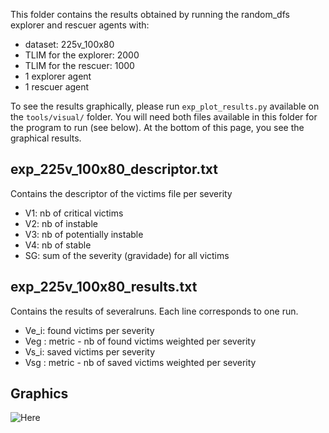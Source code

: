 This folder contains the results obtained by running the random_dfs explorer and rescuer agents with:
* dataset: 225v_100x80
* TLIM for the explorer: 2000
* TLIM for the rescuer: 1000
* 1 explorer agent
* 1 rescuer agent

To see the results graphically, please run `exp_plot_results.py` available on the `tools/visual/` folder. You will need both files available in this folder for the program to run (see below). At the bottom of this page, you see the graphical results.

exp_225v_100x80_descriptor.txt
----------------------------
Contains the descriptor of the victims file per severity
* V1: nb of critical victims
* V2: nb of instable
* V3: nb of potentially instable
* V4: nb of stable
* SG: sum of the severity (gravidade) for all victims


exp_225v_100x80_results.txt
-------------------------
Contains the results of severalruns. Each line corresponds to one run.
* Ve_i: found victims per severity
* Veg : metric - nb of found victims weighted per severity
* Vs_i: saved victims per severity
* Vsg : metric - nb of saved victims weighted per severity

Graphics
--------
![Here](https://github.com/tacla/VictimSim2/blob/main/ex02_random_dfs/Results_225v_100x80/exp_225v_100x80_results.png)
